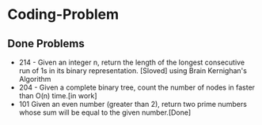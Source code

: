 # Coding-Problem
## Done Problems 
+ 214 - Given an integer n, return the length of the longest consecutive run of 1s in its binary representation. [Sloved] using Brain Kernighan's Algorithm
+ 204 - Given a complete binary tree, count the number of nodes in faster than O(n) time.[in work]
+ 101 Given an even number (greater than 2), return two prime numbers whose sum will be equal to the given number.[Done]
      
